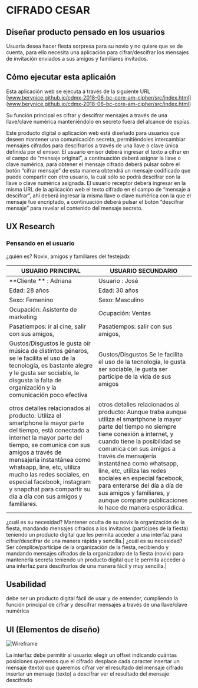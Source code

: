 # CIFRADO CESAR


## Diseñar producto pensado en los usuarios

Usuaria desea hacer fiesta sorpresa para su novio y no quiere que se de cuenta, para ello necesita una aplicación para cifrar/descifrar los mensajes de invitación enviados a sus amigos y familiares invitados.

## Cómo ejecutar esta aplicaión

Esta aplicación web se ejecuta a través de la siguiente URL [www.berynice.github.io/cdmx-2018-06-bc-core-am-cipher/src/index.html] (www.berynice.github.io/cdmx-2018-06-bc-core-am-cipher/src/index.html)

Su función principal es cifrar y descifrar mensajes a través de una llave/clave numérica manteniéndolo en secreto fuera del alcance de espías.

Este producto digital o aplicación web está diseñado para usuarios que deseen mantener una comunicación secreta, permitiéndoles intercambiar mensajes cifrados para descifrarlos a través de una llave o clave única definida por el emisor.
El usuario emisor deberá ingresar el texto a cifrar en el campo de “mensaje original”, a continuación deberá asignar la llave o clave numérica, para obtener el mensaje cifrado deberá pulsar sobre el botón “cifrar mensaje” de esta manera obtendrá un mensaje codificado que puede compartir con otro usuario, la cuál sólo se podrá descifrar con la llave o clave numérica asignada.
El usuario receptor deberá ingresar en la misma URL de la aplicación web el texto cifrado en el campo de “mensaje a descifrar”, ahí deberá ingresar la misma llave o clave numérica con la que el mensaje fue encriptado, a continuación deberá pulsar el botón “descifrar mensaje” para revelar el contenido del mensaje secreto.


## UX Research

### Pensando en el usuario

¿quién es? Novix, amigos y familiares del festejadx

| USUARIO PRINCIPAL| USUARIO SECUNDARIO |
| ----- | ---- |
| **Cliente ** : Adriana |  Usuario : José
Edad: 28 años | Edad: 30 años
Sexo: Femenino | Sexo: Masculino
Ocupación: Asistente de marketing | Ocupación: Ventas
Pasatiempos: ir al cine, salir con sus amigos, | Pasatiempos: salir con sus amigos,
Gustos/Disgustos le gusta oír música de distintos géneros, se le facilita el uso de la tecnología, es bastante alegre y le gusta ser sociable, le disgusta la falta de organización  y la comunicación poco efectiva | Gustos/Disgustos Se le facilita el uso de la tecnología, le gusta ser sociable, le gusta ser partícipe de la vida de sus amigos
otros detalles relacionados al producto: Utiliza el smartphone la mayor parte del tiempo, está conectado a internet la mayor parte del tiempo, se comunica con sus amigos a través de mensajería instantánea como whatsapp, line, etc, utiliza mucho las redes sociales, en especial facebook, instagram y snapchat para compartir su día a día con sus amigos y familiares. | otros detalles relacionados al producto: Aunque traba aunque utiliza el smartphone la mayor parte del tiempo no siempre tiene conexión a internet, y cuando tiene la posibilidad se comunica con sus amigos a través de mensajería instantánea como whatsapp, line, etc, utiliza las redes sociales en especial facebook, para enterarse del día a día de sus amigos y familiares, y aunque comparte publicaciones lo hace de manera esporádica.





¿cuál es su necesidad? Mantener oculta de su novix la organización de la fiesta, mandando  mensajes cifrados a los invitados (partícipes de la fiesta) teniendo un producto digital que les permita acceder a una interfaz para cifrar/descifrar de una manera rápida y sencilla.| ¿cuál es su necesidad? Ser cómplice/partícipe de la organización de la fiesta, recibiendo y mandando mensajes cifrados de la organizadora de la fiesta (novix) para mantenerla secreta  teniendo un producto digital que le permita acceder a una interfaz para descifrarlos de una manera fácil y muy sencilla.|












## Usabilidad
debe ser un producto digital fácil de usar y de entender, cumpliendo la función principal de cifrar y descifrar mensajes a través de una llave/clave numérica


## UI (Elementos de diseño)

![Wireframe](https://berenicelemus.com/laboratoria/wireframe.jpg)


La interfaz debe permitir al usuario:
elegir un offset indicando cuántas posiciones queremos que el cifrado desplace cada caracter
insertar un mensaje (texto) que queremos cifrar
ver el resultado del mensaje cifrado
insertar un mensaje (texto) a descifrar
ver el resultado del mensaje descifrado
